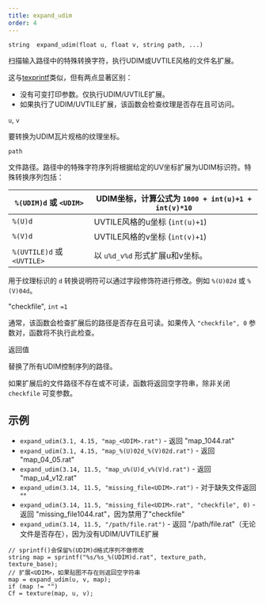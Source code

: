 ```yaml
---
title: expand_udim
order: 4
---
```

`string  expand_udim(float u, float v, string path, ...)`

扫描输入路径中的特殊转换字符，执行UDIM或UVTILE风格的文件名扩展。

这与[texprintf](./texprintf "类似于sprintf，但执行UDIM或UVTILE纹理文件名扩展。")类似，但有两点显著区别：

- 没有可变打印参数。仅执行UDIM/UVTILE扩展。
- 如果执行了UDIM/UVTILE扩展，该函数会检查纹理是否存在且可访问。

`u`, `v`

要转换为UDIM瓦片规格的纹理坐标。

`path`

文件路径。路径中的特殊字符序列将根据给定的UV坐标扩展为UDIM标识符。特殊转换序列包括：

| `%(UDIM)d` 或 `<UDIM>` | UDIM坐标，计算公式为 `1000 + int(u)+1 + int(v)*10` |
| --- | --- |
| `%(U)d` | UVTILE风格的u坐标 (`int(u)+1`) |
| `%(V)d` | UVTILE风格的v坐标 (`int(v)+1`) |
| `%(UVTILE)d` 或 `<UVTILE>` | 以 `u%d_v%d` 形式扩展u和v坐标。 |

用于纹理标识的 `d` 转换说明符可以通过字段修饰符进行修改。例如 `%(U)02d` 或 `%(V)04d`。

"checkfile",
`int`
`=1`

通常，该函数会检查扩展后的路径是否存在且可读。如果传入 `"checkfile", 0` 参数对，函数将不执行此检查。

返回值

替换了所有UDIM控制序列的路径。

如果扩展后的文件路径不存在或不可读，函数将返回空字符串，除非关闭 `checkfile` 可变参数。

## 示例

- `expand_udim(3.1, 4.15, "map_<UDIM>.rat")` - 返回 "map_1044.rat"
- `expand_udim(3.1, 4.15, "map_%(U)02d_%(V)02d.rat")` - 返回 "map_04_05.rat"
- `expand_udim(3.14, 11.5, "map_u%(U)d_v%(V)d.rat")` - 返回 "map_u4_v12.rat"
- `expand_udim(3.14, 11.5, "missing_file<UDIM>.rat")` - 对于缺失文件返回 ""
- `expand_udim(3.14, 11.5, "missing_file<UDIM>.rat", "checkfile", 0)` - 返回 "missing_file1044.rat"，因为禁用了"checkfile"
- `expand_udim(3.14, 11.5, "/path/file.rat")` - 返回 "/path/file.rat"（无论文件是否存在），因为没有UDIM/UVTILE扩展

```vex
// sprintf()会保留%(UDIM)d格式序列不做修改
string map = sprintf("%s/%s_%(UDIM)d.rat", texture_path, texture_base);
// 扩展<UDIM>，如果贴图不存在则返回空字符串
map = expand_udim(u, v, map);
if (map != "")
Cf = texture(map, u, v);

```
